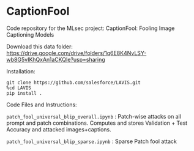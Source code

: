 # CaptionFool

Code repository for the MLsec project: 
CaptionFool: Fooling Image Captioning Models

Download this data folder: https://drive.google.com/drive/folders/1q6E8K4NvLSY-wb8G5vIKhQxAn1aCKQIe?usp=sharing

Installation: 
```
git clone https://github.com/salesforce/LAVIS.git
%cd LAVIS
pip install .
```

Code Files and Instructions: 

`patch_fool_universal_blip_overall.ipynb` : Patch-wise attacks on all prompt and patch combinations. Computes and stores Validation + Test Accuracy and attacked images+captions.

`patch_fool_universal_blip_sparse.ipynb` : Sparse Patch fool attack
